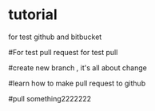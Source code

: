 # tutorial
for test github and bitbucket

#For test pull request
for test pull

#create new branch , it's all about change

#learn how to make pull request to github

#pull something2222222